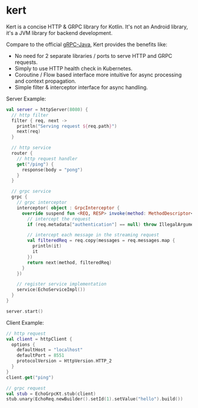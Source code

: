 # kert
Kert is a concise HTTP & GRPC library for Kotlin. It's not an Android library, it's a JVM library for backend development.

Compare to the official [gRPC-Java](https://github.com/grpc/grpc-java), Kert provides the benefits like:
* No need for 2 separate libraries / ports to serve HTTP and GRPC requests.
* Simply to use HTTP health check in Kubernetes.
* Coroutine / Flow based interface more intuitive for async processing and context propagation.
* Simple filter & interceptor interface for async handling.

Server Example:
```kotlin
val server = httpServer(8080) {
  // http filter
  filter { req, next ->
    println("Serving request ${req.path}")
    next(req)
  }

  // http service
  router {
    // http request handler
    get("/ping") {
      response(body = "pong")
    }
  }

  // grpc service
  grpc {
    // grpc interceptor
    interceptor( object : GrpcInterceptor {
      override suspend fun <REQ, RESP> invoke(method: MethodDescriptor<REQ, RESP>, req: GrpcRequest<REQ>, next: GrpcHandler<REQ, RESP>): GrpcResponse<RESP> {
        // intercept the request
        if (req.metadata["authentication"] == null) throw IllegalArgumentException("Authentication header is missing")

        // intercept each message in the streaming request
        val filteredReq = req.copy(messages = req.messages.map {
          println(it)
          it
        })
        return next(method, filteredReq)
      }
    })

    // register service implementation
    service(EchoServiceImpl())
  }
}

server.start()
```

Client Example:
```kotlin
// http request
val client = httpClient {
  options {
    defaultHost = "localhost"
    defaultPort = 8551
    protocolVersion = HttpVersion.HTTP_2
  }
}
client.get("ping")

// grpc request
val stub = EchoGrpcKt.stub(client)
stub.unary(EchoReq.newBuilder().setId(1).setValue("hello").build())
```
